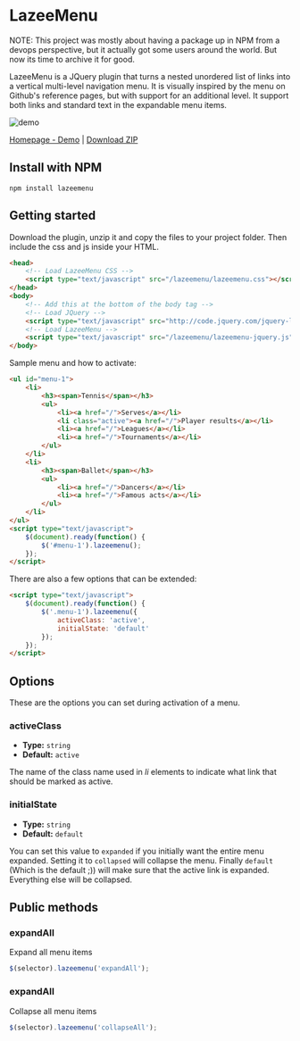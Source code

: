 # LazeeMenu

NOTE: This project was mostly about having a package up in NPM from a devops perspective, but it actually got some users around the world. But now its time to archive it for good.


LazeeMenu is a JQuery plugin that turns a nested unordered list of links into a vertical multi-level navigation menu. It is visually inspired by the menu on Github's reference pages, but with support for an additional level. It support both links and standard text in the expandable menu items.

![demo](https://raw.githubusercontent.com/lazee/lazeemenu/master/site/images/demo.gif)

[Homepage - Demo](http://lazee.github.io/lazeemenu/) | [Download ZIP](https://github.com/lazee/lazeemenu/releases)

## Install with NPM

```
npm install lazeemenu
```

## Getting started

Download the plugin, unzip it and copy the files to your project folder. Then include the css and js inside your HTML.

```HTML
<head>
    <!-- Load LazeeMenu CSS -->
    <script type="text/javascript" src="/lazeemenu/lazeemenu.css"></script>
</head>
<body>
    <!-- Add this at the bottom of the body tag -->
    <!-- Load JQuery -->
    <script type="text/javascript" src="http://code.jquery.com/jquery-latest.min.js"></script>
    <!-- Load LazeeMenu -->
    <script type="text/javascript" src="/lazeemenu/lazeemenu-jquery.js"></script>
</body>
```

Sample menu and how to activate:

```HTML
<ul id="menu-1">
    <li>
        <h3><span>Tennis</span></h3>
        <ul>
            <li><a href="/">Serves</a></li>
            <li class="active"><a href="/">Player results</a></li>
            <li><a href="/">Leagues</a></li>
            <li><a href="/">Tournaments</a></li>
        </ul>
    </li>
    <li>
        <h3><span>Ballet</span></h3>
        <ul>
            <li><a href="/">Dancers</a></li>
            <li><a href="/">Famous acts</a></li>
        </ul>
    </li>
</ul>
<script type="text/javascript">
    $(document).ready(function() {
        $('#menu-1').lazeemenu();
    });
</script>
```

There are also a few options that can be extended:

```HTML
<script type="text/javascript">
    $(document).ready(function() {
        $('.menu-1').lazeemenu({
            activeClass: 'active',
            initialState: 'default'        
        });
    });
</script>
```

## Options

These are the options you can set during activation of a menu.

### activeClass

  * **Type:** `string`
  * **Default:** `active`

The name of the class name used in *li* elements to indicate what link that should be marked as active.

### initialState

  * **Type:** `string`
  * **Default:** `default`

You can set this value to `expanded` if you initially want the entire menu expanded. Setting it to `collapsed` will collapse the menu. Finally `default` (Which is the default ;)) will make sure that the active link is expanded. Everything else will be collapsed.


## Public methods

### expandAll

Expand all menu items

```js
$(selector).lazeemenu('expandAll');
```

### expandAll

Collapse all menu items

```js
$(selector).lazeemenu('collapseAll');
```
